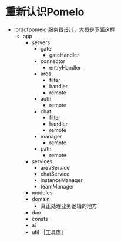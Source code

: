 # 重新认识Pomelo

- lordofpomelo 服务器设计，大概是下面这样
	- app
		- servers	
			- gate
				- gateHandler
			- connector
				- entryHandler 
			- area
				- filter
				- handler
				- remote
			- auth
				- remote
			- chat
				- filter
				- handler
				- remote
			- manager 
				- remote
			- path
				- remote
		- services
			- areaService
			- chatService
			- instanceManager
			- teamManager
		- modules
		- domain
			- 真正处理业务逻辑的地方
		- dao
		- consts
		- ai
		- util ［工具库］
